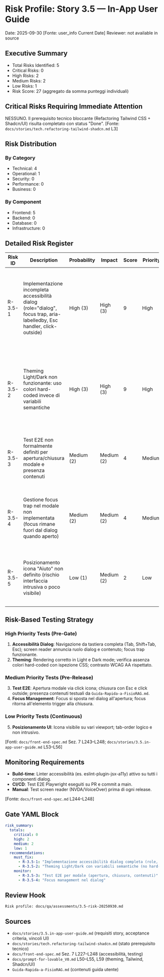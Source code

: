 # Risk Profile: Story 3.5 — In-App User Guide

Date: 2025-09-30 [Fonte: user_info Current Date]
Reviewer: not available in source

## Executive Summary

- Total Risks Identified: 5
- Critical Risks: 0
- High Risks: 2
- Medium Risks: 2
- Low Risks: 1
- Risk Score: 27 (aggregato da somma punteggi individuali)

## Critical Risks Requiring Immediate Attention

NESSUNO. Il prerequisito tecnico bloccante (Refactoring Tailwind CSS + Shadcn/UI) risulta completato con status "Done". [Fonte: `docs/stories/tech.refactoring-tailwind-shadcn.md` L3]

## Risk Distribution

### By Category

- Technical: 4
- Operational: 1
- Security: 0
- Performance: 0
- Business: 0

### By Component

- Frontend: 5
- Backend: 0
- Database: 0
- Infrastructure: 0

## Detailed Risk Register

| Risk ID | Description | Probability | Impact | Score | Priority | Mitigation | Sources |
| ------- | ----------- | ----------- | ------ | ----- | -------- | ---------- | ------- |
| R-3.5-1 | Implementazione incompleta accessibilità dialog (role="dialog", focus trap, aria-labelledby, Esc handler, click-outside) | High (3) | High (3) | 9 | High | Usare componente Dialog Shadcn/UI con configurazione accessibilità completa; test con screen reader NVDA/VoiceOver; verifica focus trap e chiusura con Esc | `docs/stories/3.5.in-app-user-guide.md` L23, L52; `docs/front-end-spec.md` L227–L243 |
| R-3.5-2 | Theming Light/Dark non funzionante: uso colori hard-coded invece di variabili semantiche | High (3) | High (3) | 9 | High | Usare esclusivamente variabili CSS semantiche Shadcn/UI (background, foreground, card, muted); test visivo nei due temi; rimuovere ogni riferimento a valori hex o rgb diretti | `docs/stories/3.5.in-app-user-guide.md` L22, L40–L43, L55; `docs/prompt-for-lovable_V0.md` L50–L53 |
| R-3.5-3 | Test E2E non formalmente definiti per apertura/chiusura modale e presenza contenuti | Medium (2) | Medium (2) | 4 | Medium | Creare test E2E Playwright con scenari: apertura via click icona, chiusura con Esc/click outside, verifica presenza testo guida; integrare in CI | `docs/stories/3.5.in-app-user-guide.md` L53–L56 |
| R-3.5-4 | Gestione focus trap nel modale non implementata (focus rimane fuori dal dialog quando aperto) | Medium (2) | Medium (2) | 4 | Medium | Usare Dialog Shadcn/UI che gestisce focus trap nativamente; verificare che focus si sposti sul primo elemento interattivo all'apertura | `docs/front-end-spec.md` L233, L236, L240 |
| R-3.5-5 | Posizionamento icona "Aiuto" non definito (rischio interfaccia intrusiva o poco visibile) | Low (1) | Medium (2) | 2 | Low | Posizionare icona in area header/toolbar non intrusiva (es. top-right); testare visibilità e accessibilità da tastiera con tab-order logico | `docs/stories/3.5.in-app-user-guide.md` L15, L48–L49 |

## Risk-Based Testing Strategy

### High Priority Tests (Pre-Gate)
1. **Accessibilità Dialog**: Navigazione da tastiera completa (Tab, Shift+Tab, Esc); screen reader annuncia ruolo dialog e contenuto; focus trap funzionante.
2. **Theming**: Rendering corretto in Light e Dark mode; verifica assenza colori hard-coded con ispezione CSS; contrasto WCAG AA rispettato.

### Medium Priority Tests (Pre-Release)
3. **Test E2E**: Apertura modale via click icona; chiusura con Esc e click outside; presenza contenuti testuali da `Guida-Rapida-a-FisioRAG.md`.
4. **Focus Management**: Focus si sposta nel dialog all'apertura; focus ritorna all'elemento trigger alla chiusura.

### Low Priority Tests (Continuous)
5. **Posizionamento UI**: Icona visibile su vari viewport; tab-order logico e non intrusivo.

[Fonti: `docs/front-end-spec.md` Sez. 7 L243–L248; `docs/stories/3.5.in-app-user-guide.md` L53–L56]

## Monitoring Requirements

- **Build-time**: Linter accessibilità (es. eslint-plugin-jsx-a11y) attivo su tutti i componenti dialog.
- **CI/CD**: Test E2E Playwright eseguiti su PR e commit a main.
- **Manual**: Test screen reader (NVDA/VoiceOver) prima di ogni release.

[Fonte: `docs/front-end-spec.md` L244–L248]

## Gate YAML Block

```yaml
risk_summary:
  totals:
    critical: 0
    high: 2
    medium: 2
    low: 1
  recommendations:
    must_fix:
      - R-3.5-1: "Implementazione accessibilità dialog completa (role, focus trap, Esc, aria)"
      - R-3.5-2: "Theming Light/Dark con variabili semantiche (no hard-coded)"
    monitor:
      - R-3.5-3: "Test E2E per modale (apertura, chiusura, contenuti)"
      - R-3.5-4: "Focus management nel dialog"
```

## Review Hook

```
Risk profile: docs/qa/assessments/3.5-risk-20250930.md
```

## Sources

- `docs/stories/3.5.in-app-user-guide.md` (requisiti story, acceptance criteria, vincoli UI)
- `docs/stories/tech.refactoring-tailwind-shadcn.md` (stato prerequisito tecnico)
- `docs/front-end-spec.md` Sez. 7 L227–L248 (accessibilità, testing)
- `docs/prompt-for-lovable_V0.md` L50–L55, L59 (theming, Tailwind, Shadcn/UI)
- `Guida-Rapida-a-FisioRAG.md` (contenuti guida utente)
